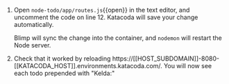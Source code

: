 1. Open `node-todo/app/routes.js`{{open}} in the text editor, and uncomment the code on line 12. Katacoda will save your change automatically.

   Blimp will sync the change into the container, and `nodemon` will restart the Node server.

1. Check that it worked by reloading https://[[HOST_SUBDOMAIN]]-8080-[[KATACODA_HOST]].environments.katacoda.com/. You will now see each todo prepended with "Kelda:"
